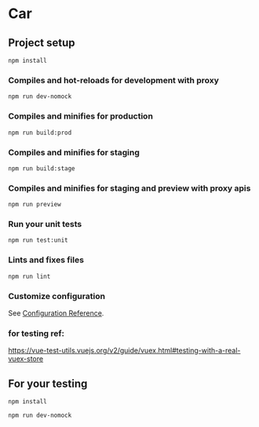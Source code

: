 # Car

## Project setup
```
npm install
```

### Compiles and hot-reloads for development with proxy
```
npm run dev-nomock
```

### Compiles and minifies for production
```
npm run build:prod
```

### Compiles and minifies for staging
```
npm run build:stage
```
### Compiles and minifies for staging and preview with proxy apis
```
npm run preview
```

### Run your unit tests
```
npm run test:unit
```

### Lints and fixes files
```
npm run lint
```

### Customize configuration
See [Configuration Reference](https://cli.vuejs.org/config/).



### for testing ref:
https://vue-test-utils.vuejs.org/v2/guide/vuex.html#testing-with-a-real-vuex-store



## For your testing
```
npm install
```
```
npm run dev-nomock
```
